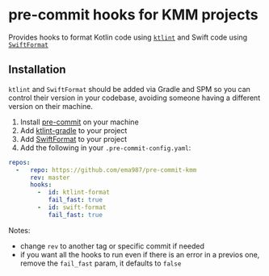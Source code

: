 # pre-commit hooks for KMM projects
Provides hooks to format Kotlin code using [`ktlint`](https://github.com/pinterest/ktlint) and Swift code using [`SwiftFormat`](https://github.com/nicklockwood/SwiftFormat)

## Installation
`ktlint` and `SwiftFormat` should be added via Gradle and SPM so you can control their version in your codebase, avoiding someone having a different version on their machine.

1. Install [pre-commit](https://pre-commit.com) on your machine
2. Add [ktlint-gradle](https://github.com/JLLeitschuh/ktlint-gradle) to your project
3. Add [SwiftFormat](https://github.com/nicklockwood/SwiftFormat#1-create-a-buildtools-folder-and-packageswift) to your project
4. Add the following in your `.pre-commit-config.yaml`:
```yaml
repos:
  -   repo: https://github.com/ema987/pre-commit-kmm
      rev: master
      hooks:
        -  id: ktlint-format
           fail_fast: true
        -  id: swift-format
           fail_fast: true
```

Notes:
- change `rev` to another tag or specific commit if needed
- if you want all the hooks to run even if there is an error in a previos one, remove the `fail_fast` param, it defaults to `false`